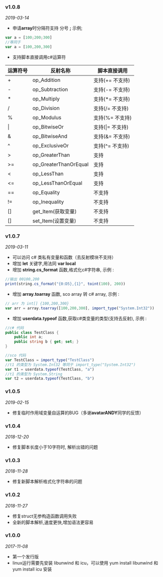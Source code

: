 ### v1.0.8
*2019-03-14*

* 申请**array**时分隔符支持 分号 **;**  示例;
```javascript
var a = [100;200;300]
//等同于
var a = [100,200,300]
```
* 支持脚本直接调用c#运算符 

运算符号 | 反射名称                       | 脚本直接调用
-----   |  ----                         | ----
\+      |  op_Addition                  | 支持(+= 不支持)
\-      |  op_Subtraction               | 支持(-= 不支持)
\*      |  op_Multiply                  | 支持(*= 不支持)
/       |  op_Division                  | 支持(/= 不支持)
%       |  op_Modulus                   | 支持(%= 不支持)
\|      |  op_BitwiseOr                 | 支持(\|= 不支持)
&       |  op_BitwiseAnd                | 支持(&= 不支持)
^       |  op_ExclusiveOr               | 支持(^= 不支持)
\>      |  op_GreaterThan               | 支持
\>=     |  op_GreaterThanOrEqual        | 支持
<       |  op_LessThan                  | 支持
<=      |  op_LessThanOrEqual           | 支持
==      |  op_Equality                  | 不支持
!=      |  op_Inequality                | 不支持
[]      |  get_Item(获取变量)            | 不支持
[]      |  set_Item(设置变量)            | 不支持

### v1.0.7
*2019-03-11*

* 可以访问 c# 类私有变量和函数（去反射模块不支持）
* 增加 **let** 关键字,用法同 **var local**
* 增加 **string.cs_format** 函数,格式化c#字符串, 示例 : 
```javascript
//输出 00100,200
print(string.cs_format("{0:D5},{1}", toint(100), 200))
```
* 增加 **array.toarray** 函数, sco array 转 c# array, 示例 :
```javascript
// arr 为 int[] {100,200,300}
var arr = array.toarray([100,200,300], import_type("System.Int32"))
```
* 增加 **userdata.typeof** 函数,获取c#类变量的类型(支持去反射), 示例 :
```c#
//c# 代码
public class TestClass {
    public int a;
    public string b { get; set; }
}
```
```javascript
//sco 代码
var TestClass = import_type("TestClass")
//t1 的类型为 System.Int32 等同于 import_type("System.Int32")
var t1 = userdata.typeof(TestClass, "a")
//t1 的类型为 System.String
var t2 = userdata.typeof(TestClass, "b")
```

### v1.0.5
*2019-02-15*

* 修复临时作用域变量自运算的BUG（多谢**avatarANDY**同学的反馈）

### v1.0.4
*2018-12-20*

* 修复脚本长度小于10字符时, 解析出错的问题

### v1.0.3
*2018-11-28*

* 修复新脚本解析格式化字符串的问题

### v1.0.2
*2018-11-27*

* 修复struct无参构造函数调用失败
* 全新的脚本解析,速度更快,增加语法更容易

### v1.0.0
*2017-11-08*

* 第一个发行版
* linux运行需要先安装 libunwind 和 icu，可以使用 yum install libunwind 和 yum install icu 安装

